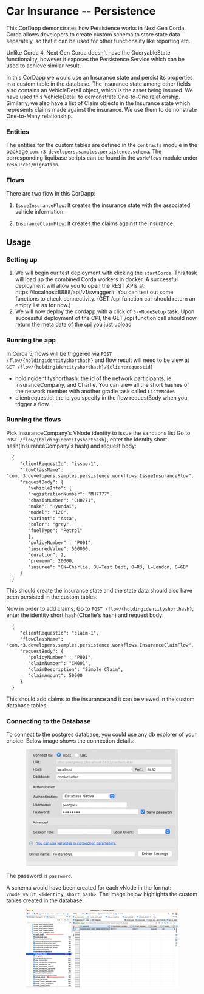 # Car Insurance -- Persistence

This CorDapp demonstrates how Persistence works in Next Gen Corda. 
Corda allows developers to create custom schema to store state data separately, so that it can be used for other functionality
like reporting etc.

Unlike Corda 4, Next Gen Corda doesn't have the QueryableState functionality, however it exposes the Persistence Service which 
can be used to achieve similar result.

In this CorDapp we would use an Insurance state and persist its properties in a custom table in the database. 
The Insurance state among other fields also contains an VehicleDetail object, which is the asset being insured. 
We have used this VehicleDetail to demonstrate One-to-One relationship. 
Similarly, we also have a list of Claim objects in the Insurance state which represents claims made against the insurance. 
We use them to demonstrate One-to-Many relationship.

### Entities
The entities for the custom tables are defined in the `contracts` module in the package `com.r3.developers.samples.persistence.schema`.
The corresponding liquibase scripts can be found in the `workflows` module under `resources/migration`.

### Flows

There are two flow in this CorDapp:

1. `IssueInsuranceFlow`: It creates the insurance state with the associated vehicle information.

2. `InsuranceClaimFlow`: It creates the claims against the insurance.


## Usage

### Setting up

1. We will begin our test deployment with clicking the `startCorda`. This task will load up the combined Corda workers in docker.
   A successful deployment will allow you to open the REST APIs at: https://localhost:8888/api/v1/swagger#. You can test out some
   functions to check connectivity. (GET /cpi function call should return an empty list as for now.)
2. We will now deploy the cordapp with a click of `5-vNodeSetup` task. Upon successful deployment of the CPI, the GET /cpi function call should now return the meta data of the cpi you just upload



### Running the app

In Corda 5, flows will be triggered via `POST /flow/{holdingidentityshorthash}` and flow result will need to be view at `GET /flow/{holdingidentityshorthash}/{clientrequestid}`
* holdingidentityshorthash: the id of the network participants, ie InsuranceCompany, and Charlie. You can view all the short hashes of the network member with another gradle task called `ListVNodes`
* clientrequestid: the id you specify in the flow requestBody when you trigger a flow.


### Running the flows

Pick InsuranceCompany's VNode identity to issue the sanctions list
Go to `POST /flow/{holdingidentityshorthash}`, enter the identity short hash(InsuranceCompany's hash) and request body:

      {
         "clientRequestId": "issue-1",
         "flowClassName": "com.r3.developers.samples.persistence.workflows.IssueInsuranceFlow",
         "requestBody": {
            "vehicleInfo": {
            "registrationNumber": "MH7777",
            "chasisNumber": "CH8771",
            "make": "Hyundai",
            "model": "i20",
            "variant": "Asta",
            "color": "grey",
            "fuelType": "Petrol"
            },
            "policyNumber" : "P001",
            "insuredValue": 500000,
            "duration": 2,
            "premium": 20000,
            "insuree": "CN=Charlie, OU=Test Dept, O=R3, L=London, C=GB"
         }
      }

This should create the insurance state and the state data should also have been persisted in the custom tables.

Now in order to add claims, Go to `POST /flow/{holdingidentityshorthash}`, enter the identity short hash(Charlie's hash) and request body:

      {
         "clientRequestId": "claim-1",
         "flowClassName": "com.r3.developers.samples.persistence.workflows.InsuranceClaimFlow",
         "requestBody": {
            "policyNumber" : "P001",
            "claimNumber": "CM001",
            "claimDescription": "Simple Claim",
            "claimAmount": 50000
         }
      }

This should add claims to the insurance and it can be viewed in the custom database tables. 

### Connecting to the Database
To connect to the postgres database, you could use any db explorer of your choice.
Below image shows the connection details:
<p align="center">
  <img src="./db-details.png" alt="Database URL" width="400">
</p>

The password is `password`.

A schema would have been created for each vNode in the format: `vnode_vault_<identity_short_hash>`. The image
below highlights the custom tables created in the database.
<p align="center">
  <img src="./db-tables.png" alt="Database URL" width="400">
</p>
